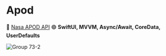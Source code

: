 # Apod

🚀 [Nasa APOD API](https://api.nasa.gov)   🟢 **SwiftUI, MVVM, Async/Await, CoreData, UserDefaults**

![Group 73-2](https://github.com/user-attachments/assets/f091c76b-2866-44a9-8ef9-2f7ad576921c)


